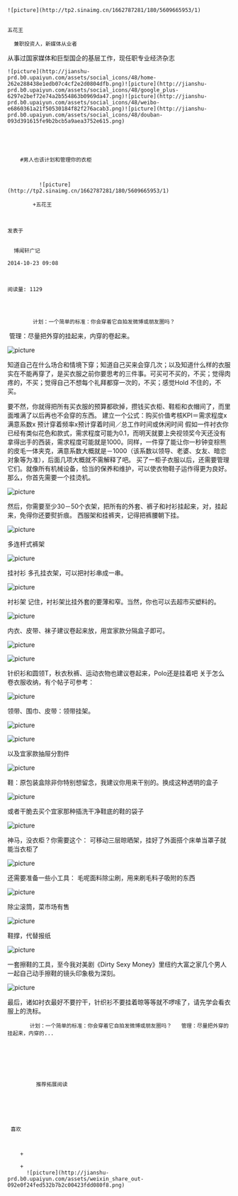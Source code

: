 
    
  
    ![picture](http://tp2.sinaimg.cn/1662787281/180/5609665953/1)
    

    五花王
  
      兼职投资人，新媒体从业者

从事过国家媒体和巨型国企的基层工作，现任职专业经济杂志



  
  
    ![picture](http://jianshu-prd.b0.upaiyun.com/assets/social_icons/48/home-262e288438e1edb07c4cf2e2d0804dfb.png)![picture](http://jianshu-prd.b0.upaiyun.com/assets/social_icons/48/google_plus-6297e2bef72e74a2b554863b0969da47.png)![picture](http://jianshu-prd.b0.upaiyun.com/assets/social_icons/48/weibo-e6860361a21f50530184f82f276acab3.png)![picture](http://jianshu-prd.b0.upaiyun.com/assets/social_icons/48/douban-093d391615fe9b2bcb5a9aea3752e615.png)
  


    
      
        #男人也该计划和管理你的衣柜
        
          
            
              ![picture](http://tp2.sinaimg.cn/1662787281/180/5609665953/1)
            
            +五花王
        
        
    
    发表于 

    
      博闻轩广记

    2014-10-23 09:08

    

    阅读量: 1129
  


        
            计划：一个简单的标准：你会穿着它自拍发微博或朋友圈吗？
   管理：尽量把外穿的挂起来，内穿的卷起来。

  


![picture](http://upload-images.jianshu.io/upload_images/112-f6f9c74b972fe340.jpg?imageView2/2/w/1240/q/100)

  知道自己在什么场合和情境下穿；知道自己买来会穿几次；以及知道什么样的衣服实在不能再穿了，是买衣服之前你要思考的三件事。可买可不买的，不买；觉得肉疼的，不买；觉得自己不想每个礼拜都穿一次的，不买；感觉Hold 不住的，不买。

  要不然，你就得把所有买衣服的预算都砍掉，攒钱买衣柜、鞋柜和衣帽间了，而里面堆满了以后再也不会穿的东西。
  建立一个公式：购买价值考核KPI＝需求程度x 满意系数x 预计穿着频率x预计穿着时间／总工作时间或休闲时间
  假如一件衬衣你已经有类似花色和款式，需求程度可能为0.1，而明天就要上央视领奖今天还没有拿得出手的西装，需求程度可能就是1000。同样，一件穿了能让你一秒钟变棕熊的皮毛一体夹克，满意系数大概就是－1000（该系数以领导、老婆、女友、暗恋对象等为准），后面几项大概就不需解释了吧。
  买了一柜子衣服以后，还需要管理它们。就像所有机械设备，恰当的保养和维护，可以使衣物鞋子运作得更为良好。
  那么，你首先需要一个挂烫机。
  


![picture](http://upload-images.jianshu.io/upload_images/112-ad1249e19ee48e12.jpg?imageView2/2/w/1240/q/100)

  然后，你需要至少30－50个衣架，把所有的外套、裤子和衬衫挂起来，对，挂起来，免得你还要熨折痕。
  西服架和挂裤夹，记得把裤腰朝下挂。
  


![picture](http://upload-images.jianshu.io/upload_images/112-2d681de2fe949407.jpg?imageView2/2/w/1240/q/100)

  多连杆式裤架
  


![picture](http://upload-images.jianshu.io/upload_images/112-f75600a15c47e4b7.jpg?imageView2/2/w/1240/q/100)

  挂衬衫
  多孔挂衣架，可以把衬衫串成一串。
  


![picture](http://upload-images.jianshu.io/upload_images/112-aca563c14a28d744.jpg?imageView2/2/w/1240/q/100)

  衬衫架
  记住，衬衫架比挂外套的要薄和窄。当然，你也可以去超市买塑料的。
  


![picture](http://upload-images.jianshu.io/upload_images/112-0db2434a16ae1870.jpg?imageView2/2/w/1240/q/100)

  内衣、皮带、袜子建议卷起来放，用宜家款分隔盒子即可。
  


![picture](http://upload-images.jianshu.io/upload_images/112-9eed60e8b311c2be.jpg?imageView2/2/w/1240/q/100)


![picture](http://upload-images.jianshu.io/upload_images/112-9ed7a594c99700a0.jpg?imageView2/2/w/1240/q/100)

  针织衫和圆领T，秋衣秋裤、运动衣物也建议卷起来，Polo还是挂着吧
  关于怎么卷衣服收纳，有个帖子可参考：
  


![picture](http://upload-images.jianshu.io/upload_images/112-45e9e3cc7a25b1fb.jpg?imageView2/2/w/1240/q/100)

  领带、围巾、皮带：领带挂架。
  


![picture](http://upload-images.jianshu.io/upload_images/112-10eb54a32d612d71.jpg?imageView2/2/w/1240/q/100)


![picture](http://upload-images.jianshu.io/upload_images/112-5ac2adccaca95c3e.jpg?imageView2/2/w/1240/q/100)

  以及宜家款抽屉分割件
  


![picture](http://upload-images.jianshu.io/upload_images/112-c02270d1d6b13034.jpg?imageView2/2/w/1240/q/100)

  鞋：原包装盒除非你特别想留念，我建议你用来干别的。换成这种透明的盒子
  


![picture](http://upload-images.jianshu.io/upload_images/112-73622a0f943e5b0e.jpg?imageView2/2/w/1240/q/100)

  或者干脆去买个宜家那种插洗干净鞋底的鞋的袋子
  


![picture](http://upload-images.jianshu.io/upload_images/112-de22255bc99b5873.jpg?imageView2/2/w/1240/q/100)

  神马，没衣柜？你需要这个：
  可移动三层晾晒架，挂好了外面搭个床单当罩子就能当衣柜了
  


![picture](http://upload-images.jianshu.io/upload_images/112-17a3af3eccc0844b.jpg?imageView2/2/w/1240/q/100)

  还需要准备一些小工具：
  毛呢面料除尘刷，用来刷毛料子吸附的东西
  


![picture](http://upload-images.jianshu.io/upload_images/112-fc7eeac2dac7abb1.jpg?imageView2/2/w/1240/q/100)

  除尘滚筒，菜市场有售
  


![picture](http://upload-images.jianshu.io/upload_images/112-b2b0c2689fa786f8.jpg?imageView2/2/w/1240/q/100)

  鞋撑，代替报纸
  


![picture](http://upload-images.jianshu.io/upload_images/112-63312db1559f1d9a.jpg?imageView2/2/w/1240/q/100)

  一套擦鞋的工具，至今我对美剧《Dirty Sexy Money》里纽约大富之家几个男人一起自己动手擦鞋的镜头印象极为深刻。
  


![picture](http://upload-images.jianshu.io/upload_images/112-9c9e98872001d3f7.jpg?imageView2/2/w/1240/q/100)

  最后，诸如衬衣最好不要拧干，针织衫不要挂着晾等等就不啰嗦了，请先学会看衣服上的洗标。

        
           计划：一个简单的标准：你会穿着它自拍发微博或朋友圈吗？   管理：尽量把外穿的挂起来，内穿的...
      
    
    
      
      
      
          
             推荐拓展阅读
        
      
    
    
      
          
     喜欢

      
      
        +
                  
        +
          ![picture](http://jianshu-prd.b0.upaiyun.com/assets/weixin_share_out-092e0f24fed532b7b2c00423fdd080f8.png)
        
      
    
  


